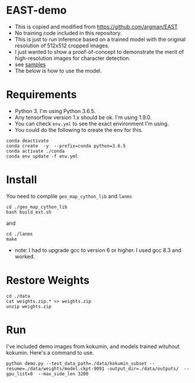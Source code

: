 # EAST-demo

- This is copied and modified from https://github.com/argman/EAST
- No training code included in this repository. 
- This is just to run inference based on a trained model with the original resolution of 512x512 cropped images.
- I just wanted to show a proof-of-concept to demonstrate the merit of high-resolution images for character detection. 
- see [samples](./data/outputs-demo/show.md)
- The below is how to use the model. 

# Requirements
- Python 3. I'm using Python 3.6.5. 
- Any tensorflow version  1.x should be ok. I'm using 1.9.0. 
- You can check `env.yml` to see the exact environment I'm using. 
- You could do the following to create the env for this. 
```
conda deactivate
conda create  -y  --prefix=conda python=3.6.5
conda activate ./conda
conda env update -f env.yml
```

# Install 
You need to complile `geo_map_cython_lib` and `lanms`
```
cd ./geo_map_cython_lib
bash build_ext.sh
```
and
```
cd ./lanms
make
```
- note: I had to upgrade gcc to version 6 or higher. I used gcc 8.3 and worked.

# Restore Weights
```
cd ./data
cat weights.zip.* >> weights.zip
unzip weights.zip
```

# Run
I've included demo images from kokumin, and models trained wituhout kokumin. Here's a command to use. 
```
python demo.py --test_data_path=./data/kokumin_subset --resume=./data/weights/model.ckpt-9091 -output_dir=./data/outputs/  --gpu_list=0  --max_side_len 3200
```
